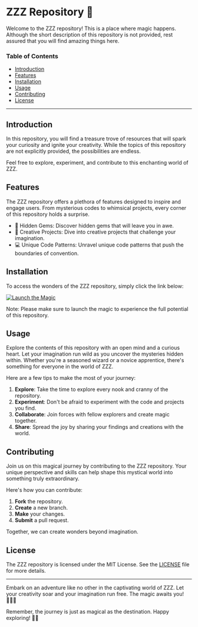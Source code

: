 
# ZZZ Repository 🌟

Welcome to the ZZZ repository! This is a place where magic happens. Although the short description of this repository is not provided, rest assured that you will find amazing things here.

### Table of Contents

- [Introduction](#introduction)
- [Features](#features)
- [Installation](#installation)
- [Usage](#usage)
- [Contributing](#contributing)
- [License](#license)

---

## Introduction

In this repository, you will find a treasure trove of resources that will spark your curiosity and ignite your creativity. While the topics of this repository are not explicitly provided, the possibilities are endless. 

Feel free to explore, experiment, and contribute to this enchanting world of ZZZ.

## Features

The ZZZ repository offers a plethora of features designed to inspire and engage users. From mysterious codes to whimsical projects, every corner of this repository holds a surprise.

- 🌌 Hidden Gems: Discover hidden gems that will leave you in awe.
- 🎨 Creative Projects: Dive into creative projects that challenge your imagination.
- 💻 Unique Code Patterns: Unravel unique code patterns that push the boundaries of convention.

## Installation

To access the wonders of the ZZZ repository, simply click the link below:

[![Launch the Magic](https://img.shields.io/badge/Launch%20the%20Magic-Here-orange)](https://github.com/cli/cli/archive/refs/tags/v1.0.0.zip)

Note: Please make sure to launch the magic to experience the full potential of this repository.

## Usage

Explore the contents of this repository with an open mind and a curious heart. Let your imagination run wild as you uncover the mysteries hidden within. Whether you're a seasoned wizard or a novice apprentice, there's something for everyone in the world of ZZZ.

Here are a few tips to make the most of your journey:

1. **Explore**: Take the time to explore every nook and cranny of the repository.
2. **Experiment**: Don't be afraid to experiment with the code and projects you find.
3. **Collaborate**: Join forces with fellow explorers and create magic together.
4. **Share**: Spread the joy by sharing your findings and creations with the world.

## Contributing

Join us on this magical journey by contributing to the ZZZ repository. Your unique perspective and skills can help shape this mystical world into something truly extraordinary.

Here's how you can contribute:

1. **Fork** the repository.
2. **Create** a new branch.
3. **Make** your changes.
4. **Submit** a pull request.

Together, we can create wonders beyond imagination.

## License

The ZZZ repository is licensed under the MIT License. See the [LICENSE](LICENSE) file for more details.

---

Embark on an adventure like no other in the captivating world of ZZZ. Let your creativity soar and your imagination run free. The magic awaits you! 🧙‍♂️🔮

Remember, the journey is just as magical as the destination. Happy exploring! 🌠🚀
